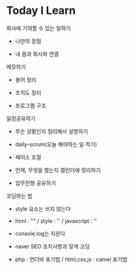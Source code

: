# Today I Learn

회사에 기여할 수 있는 일하기
- 나만의 장점

- 내 꿈과 회사와 연결

메모하기
- 용어 정리

- 조직도 정리

- 프로그램 구조


일정공유하기
- 무슨 상황인지 정리해서 설명하기

- daily-scrum(오늘 해야하는 일 적기)

- 페이스 조절

- 언제, 무엇을 했는지 캘린더에 정리하기

- 업무진행 공유하기


코딩하는 법
- style 요소는 쓰지 않는다

- html : "" / style : '' / javascript : ''

- console.log는 지운다

- naver SEO 조치사항과 맞게 코딩

- php : 언더바 표기법 / html,css,js : camel 표기법

